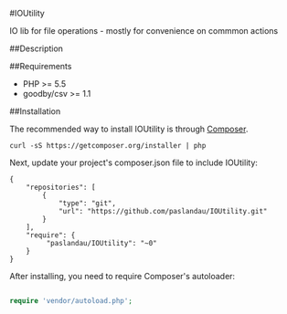 #IOUtility

IO lib for file operations - mostly for convenience on commmon actions

##Description

##Requirements

- PHP >= 5.5
- goodby/csv >= 1.1

##Installation

The recommended way to install IOUtility is through [Composer](http://getcomposer.org/).

    curl -sS https://getcomposer.org/installer | php

Next, update your project's composer.json file to include IOUtility:

    {
        "repositories": [
            {
                "type": "git",
                "url": "https://github.com/paslandau/IOUtility.git"
            }
        ],
        "require": {
             "paslandau/IOUtility": "~0"
        }
    }

After installing, you need to require Composer's autoloader:
```php

require 'vendor/autoload.php';
```